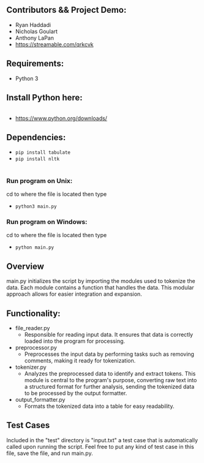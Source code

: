 ## Contributors && Project Demo:
- Ryan Haddadi
- Nicholas Goulart
- Anthony LaPan
- https://streamable.com/qrkcvk 


## Requirements:
- Python 3

## Install Python here:
######
- https://www.python.org/downloads/

## Dependencies:
- ```pip install tabulate```
- ```pip install nltk```
#
### Run program on Unix:
cd to where the file is located then type
- ```python3 main.py```

### Run program on Windows:
cd to where the file is located then type
- ```python main.py```

## Overview
main.py initializes the script by importing the modules used to tokenize the data. Each module contains a function that handles the data. This modular approach allows for easier integration and expansion.

## Functionality:
- file_reader.py
  - Responsible for reading input data. It ensures that data is correctly loaded into the program for processing.
- preprocessor.py
  - Preprocesses the input data by performing tasks such as removing comments, making it ready for tokenization.
- tokenizer.py
  - Analyzes the preprocessed data to identify and extract tokens. This module is central to the program's purpose, converting raw text into a structured format for further analysis, sending the tokenized data to be processed by the output formatter.
- output_formatter.py
  - Formats the tokenized data into a table for easy readability.

## Test Cases
Included in the "test" directory is "input.txt" a test case that is automatically called upon running the script. Feel free to put any kind of test case in this file, save the file, and run main.py.
